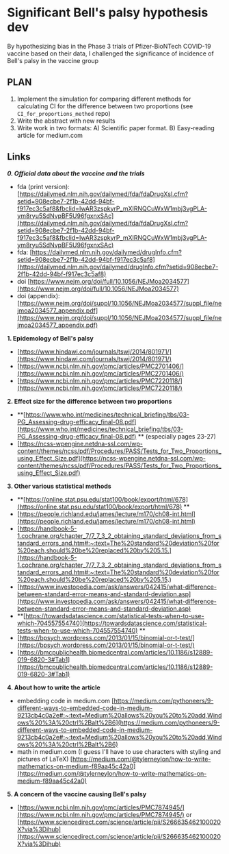 # Significant Bell's palsy hypothesis dev
By hypothesizing bias in the Phase 3 trials of Pfizer-BioNTech COVID-19 vaccine based on their data, I challenged the significance of incidence of Bell's palsy in the vaccine group

## PLAN
1. Implement the simulation for comparing different methods for calculating CI for the difference between two proportions (see `CI_for_proportions_method` repo)
2. Write the abstract with new results
3. Write work in two formats: A) Scientific paper format. B) Easy-reading article for medium.com


## Links
_**0. Official data about the vaccine and the trials**_ 
 - fda (print version): [https://dailymed.nlm.nih.gov/dailymed/fda/fdaDrugXsl.cfm?setid=908ecbe7-2f1b-42dd-94bf-f917ec3c5af8&fbclid=IwAR3zspkyrP_mXIRNQCuWxW1mbj3vgPLA-ym8ryu5SdNvpBF5U96fgxnxSAc](https://dailymed.nlm.nih.gov/dailymed/fda/fdaDrugXsl.cfm?setid=908ecbe7-2f1b-42dd-94bf-f917ec3c5af8&fbclid=IwAR3zspkyrP_mXIRNQCuWxW1mbj3vgPLA-ym8ryu5SdNvpBF5U96fgxnxSAc) 
 - fda: [https://dailymed.nlm.nih.gov/dailymed/drugInfo.cfm?setid=908ecbe7-2f1b-42dd-94bf-f917ec3c5af8](https://dailymed.nlm.nih.gov/dailymed/drugInfo.cfm?setid=908ecbe7-2f1b-42dd-94bf-f917ec3c5af8) 
 - doi [https://www.nejm.org/doi/full/10.1056/NEJMoa2034577](https://www.nejm.org/doi/full/10.1056/NEJMoa2034577) 
 - doi (appendix): [https://www.nejm.org/doi/suppl/10.1056/NEJMoa2034577/suppl_file/nejmoa2034577_appendix.pdf](https://www.nejm.org/doi/suppl/10.1056/NEJMoa2034577/suppl_file/nejmoa2034577_appendix.pdf) 
 
 
**1. Epidemology of Bell's palsy**
 - [https://www.hindawi.com/journals/tswj/2014/801971/](https://www.hindawi.com/journals/tswj/2014/801971/)
 - [https://www.ncbi.nlm.nih.gov/pmc/articles/PMC2701406/](https://www.ncbi.nlm.nih.gov/pmc/articles/PMC2701406/)
 - [https://www.ncbi.nlm.nih.gov/pmc/articles/PMC7220118/](https://www.ncbi.nlm.nih.gov/pmc/articles/PMC7220118/)

**2. Effect size for the difference between two proportions**
 - **[https://www.who.int/medicines/technical_briefing/tbs/03-PG_Assessing-drug-efficacy_final-08.pdf](https://www.who.int/medicines/technical_briefing/tbs/03-PG_Assessing-drug-efficacy_final-08.pdf) ** (especially pages 23-27)
 - [https://ncss-wpengine.netdna-ssl.com/wp-content/themes/ncss/pdf/Procedures/PASS/Tests_for_Two_Proportions_using_Effect_Size.pdf](https://ncss-wpengine.netdna-ssl.com/wp-content/themes/ncss/pdf/Procedures/PASS/Tests_for_Two_Proportions_using_Effect_Size.pdf)

**3. Other various statistical methods**
 - **[https://online.stat.psu.edu/stat100/book/export/html/678](https://online.stat.psu.edu/stat100/book/export/html/678) **
 - [https://people.richland.edu/james/lecture/m170/ch08-int.html](https://people.richland.edu/james/lecture/m170/ch08-int.html)
 - [https://handbook-5-1.cochrane.org/chapter_7/7_7_3_2_obtaining_standard_deviations_from_standard_errors_and.htm#:~:text=The%20standard%20deviation%20for%20each,should%20be%20replaced%20by%205.15.](https://handbook-5-1.cochrane.org/chapter_7/7_7_3_2_obtaining_standard_deviations_from_standard_errors_and.htm#:~:text=The%20standard%20deviation%20for%20each,should%20be%20replaced%20by%205.15.) 
 - [https://www.investopedia.com/ask/answers/042415/what-difference-between-standard-error-means-and-standard-deviation.asp](https://www.investopedia.com/ask/answers/042415/what-difference-between-standard-error-means-and-standard-deviation.asp) 
 - **[https://towardsdatascience.com/statistical-tests-when-to-use-which-704557554740](https://towardsdatascience.com/statistical-tests-when-to-use-which-704557554740) **
 - [https://bpsych.wordpress.com/2013/01/15/binomial-or-t-test/](https://bpsych.wordpress.com/2013/01/15/binomial-or-t-test/) 
 - [https://bmcpublichealth.biomedcentral.com/articles/10.1186/s12889-019-6820-3#Tab1](https://bmcpublichealth.biomedcentral.com/articles/10.1186/s12889-019-6820-3#Tab1) 

 **4. About how to write the article**
 - embedding code in medium.com [https://medium.com/pythoneers/9-different-ways-to-embedded-code-in-medium-9213cb4c0a2e#:~:text=Medium%20allows%20you%20to%20add,Windows%20%3A%20ctrl%2Balt%2B6](https://medium.com/pythoneers/9-different-ways-to-embedded-code-in-medium-9213cb4c0a2e#:~:text=Medium%20allows%20you%20to%20add,Windows%20%3A%20ctrl%2Balt%2B6) 
 - math in medium.com (I guess I'll have to use characters with styling and pictures of LaTeX) [https://medium.com/@tylerneylon/how-to-write-mathematics-on-medium-f89aa45c42a0](https://medium.com/@tylerneylon/how-to-write-mathematics-on-medium-f89aa45c42a0) 

**5. A concern of the vaccine causing Bell's palsy**
 - [https://www.ncbi.nlm.nih.gov/pmc/articles/PMC7874945/](https://www.ncbi.nlm.nih.gov/pmc/articles/PMC7874945/) or [https://www.sciencedirect.com/science/article/pii/S266635462100020X?via%3Dihub](https://www.sciencedirect.com/science/article/pii/S266635462100020X?via%3Dihub) 
